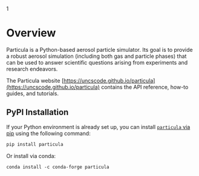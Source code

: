 1
# Overview

Particula is a Python-based aerosol particle simulator. Its goal is to provide a robust aerosol simulation (including both gas and particle phases) that can be used to answer scientific questions arising from experiments and research endeavors.

The Particula website [https://uncscode.github.io/particula](https://uncscode.github.io/particula) contains the API reference, how-to guides, and tutorials.

## PyPI Installation

If your Python environment is already set up, you can install [`particula` via pip](https://pypi.org/project/particula/) using the following command:

``` bash
pip install particula
```

Or install via conda:

```
conda install -c conda-forge particula
```
